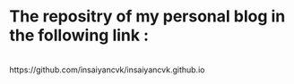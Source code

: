<html>
  <body>
    <h1>The repositry of my personal blog in the following link : </h1><br>
        https://github.com/insaiyancvk/insaiyancvk.github.io 
  </body>
</html>
